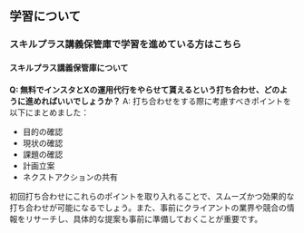 ## 学習について
### スキルプラス講義保管庫で学習を進めている方はこちら

#### スキルプラス講義保管庫について

**Q: 無料でインスタとXの運用代行をやらせて貰えるという打ち合わせ、どのように進めればいいでしょうか？**
A: 打ち合わせをする際に考慮すべきポイントを以下にまとめました：
- 目的の確認
- 現状の確認
- 課題の確認
- 計画立案
- ネクストアクションの共有

初回打ち合わせにこれらのポイントを取り入れることで、スムーズかつ効果的な打ち合わせが可能になるでしょう。また、事前にクライアントの業界や競合の情報をリサーチし、具体的な提案も事前に準備しておくことが重要です。
